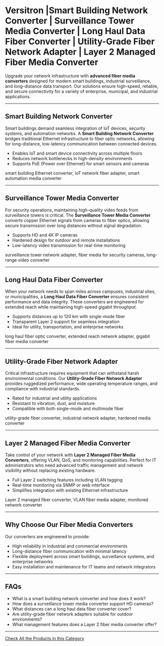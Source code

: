 # Versitron |Smart Building Network Converter | Surveillance Tower Media Converter | Long Haul Data Fiber Converter | Utility-Grade Fiber Network Adapter | Layer 2 Managed Fiber Media Converter

Upgrade your network infrastructure with **advanced fiber media converters** designed for modern smart buildings, industrial surveillance, and long-distance data transport. Our solutions ensure high-speed, reliable, and secure connectivity for a variety of enterprise, municipal, and industrial applications.

---

## Smart Building Network Converter

Smart buildings demand seamless integration of IoT devices, security systems, and automation networks. A **Smart Building Network Converter** bridges traditional Ethernet infrastructure to fiber optic networks, allowing for long-distance, low-latency communication between connected devices.

- Enables IoT and smart device connectivity across multiple floors
- Reduces network bottlenecks in high-density environments
- Supports PoE (Power over Ethernet) for smart sensors and cameras

 smart building Ethernet converter, IoT network fiber adapter, smart automation media converter

---

## Surveillance Tower Media Converter

For security operations, maintaining high-quality video feeds from surveillance towers is critical. The **Surveillance Tower Media Converter** converts copper Ethernet signals from cameras to fiber optics, allowing secure transmission over long distances without signal degradation.

- Supports HD and 4K IP cameras
- Hardened design for outdoor and remote installations
- Low-latency video transmission for real-time monitoring

 surveillance tower network adapter, fiber media for security cameras, long-range video converter

---

## Long Haul Data Fiber Converter

When your network needs to span miles across campuses, industrial sites, or municipalities, a **Long Haul Data Fiber Converter** ensures consistent performance and data integrity. These converters are engineered for extended reach while maintaining high-speed gigabit throughput.

- Supports distances up to 120 km with single-mode fiber
- Transparent Layer 2 support for seamless integration
- Ideal for utility, transportation, and enterprise networks

 long haul fiber optic converter, extended reach network adapter, gigabit fiber media converter

---

## Utility-Grade Fiber Network Adapter

Critical infrastructure requires equipment that can withstand harsh environmental conditions. Our **Utility-Grade Fiber Network Adapter** provides ruggedized performance, wide operating temperature ranges, and compliance with industrial standards.

- Rated for industrial and utility applications
- Resistant to vibration, dust, and moisture
- Compatible with both single-mode and multimode fiber

 utility-grade fiber converter, industrial network adapter, hardened media converter

---

## Layer 2 Managed Fiber Media Converter

Take control of your network with **Layer 2 Managed Fiber Media Converters**, offering VLAN, QoS, and monitoring capabilities. Perfect for IT administrators who need advanced traffic management and network visibility without replacing existing hardware.

- Full Layer 2 switching features including VLAN tagging
- Real-time monitoring via SNMP or web interface
- Simplifies integration with existing Ethernet infrastructure

Layer 2 managed fiber converter, VLAN fiber media adapter, monitored network converter

---

## Why Choose Our Fiber Media Converters

Our converters are engineered to provide:

- High reliability in industrial and commercial environments
- Long-distance fiber communication with minimal latency
- Flexible deployment across smart buildings, surveillance systems, and enterprise networks
- Easy installation and maintenance for IT teams and network integrators

---

## FAQs

- What is a smart building network converter and how does it work?
- How does a surveillance tower media converter support HD cameras?
- What distances can a long haul data fiber converter cover?
- Are utility-grade fiber network adapters suitable for outdoor environments?
- What management features does a Layer 2 fiber media converter offer?

---

[Check All the Products in this Category](https://www.versitron.com/collections/fiber-optic-media-converters)
